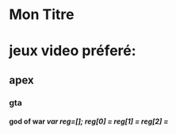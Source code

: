 # Mon Titre 
<ls>
  <h1> jeux video préferé:
   <h2> apex
    <h3> gta
      <h4> god of war
</ls>
<var>
  var reg=[];
     reg[0] =
      reg[1] =
       reg[2] =
</var>
